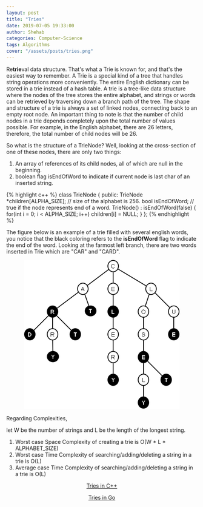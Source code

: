 ```yaml
---
layout: post
title: "Tries"
date: 2019-07-05 19:33:00
author: Shehab
categories: Computer-Science
tags: Algorithms
cover: "/assets/posts/tries.png"
---
```


Re<strong>trie</strong>val data structure. That's what a Trie is known for, and that's the easiest way to remember. A Trie is a special kind of a tree that handles string operations more conveniently. The entire English dictionary can be stored in a trie instead of a hash table.
A trie is a tree-like data structure where the nodes of the tree stores the entire alphabet, and strings or words can be retrieved by traversing down a branch path of the tree.
The shape and structure of a trie is always a set of linked nodes, connecting back to an empty root node. An important thing to note is that the number of child nodes in a trie depends completely upon the total number of values possible. For example, in the English alphabet, there are 26 letters, therefore, the total number of child nodes will be 26.

So what is the structure of a TrieNode? Well, looking at the cross-section of one of these nodes, there are only two things:

<ol>
	<li>An array of references of its child nodes, all of which are null in the beginning.</li>
	<li>boolean flag <emp>isEndOfWord</emp> to indicate if current node is last char of an inserted string.</li>
</ol>

{% highlight c++ %}
class TrieNode {
public:
	TrieNode *children[ALPHA_SIZE]; // size of the alphabet is 256.
	bool isEndOfWord; // true if the node represents end of a word.
	TrieNode() : isEndOfWord(false) {
		for(int i = 0; i < ALPHA_SIZE; i++)
		children[i] = NULL; 
	}
};
{% endhighlight %}

The figure below is an example of a trie filled with several english words, you notice that the black coloring refers to the <strong>isEndOfWord</strong> flag to indicate the end of the word. Looking at the farmost left branch, there are two words inserted in Trie which are "CAR" and "CARD".

<p align="center"><img src="/assets/posts/tries2.png"></p>


Regarding Complexities,

let W be the number of strings and L be the length of the longest string.

1. Worst case Space Complexity of creating a trie is O(W * L * ALPHABET_SIZE)
2. Worst case Time Complexity of searching/adding/deleting a string in a trie is O(L)
3. Average case Time Complexity of searching/adding/deleting a string in a trie is O(L)

<p align="center"><a href="https://github.com/shehab-as/Datastructures-And-Algorithms/tree/master/Advanced%20Data%20Structures/Tries" target="_blank"> Tries in C++ </a></p>
<p align="center"><a href="https://github.com/shehab-as/Go-Datastructures/blob/main/internal/Tries/Trie.go" target="_blank"> Tries in Go </a></p>
